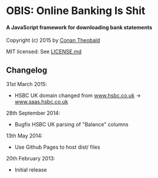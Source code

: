 OBIS: Online Banking Is Shit
==============================

#### A JavaScript framework for downloading bank statements

Copyright (c) 2015 by [Conan Theobald](mailto:me[at]conans[dot]co[dot]uk)

MIT licensed: See [LICENSE.md](LICENSE.md)

## Changelog

31st March 2015:
- HSBC UK domain changed from www.hsbc.co.uk -> www.saas.hsbc.co.uk

28th September 2014:
- Bugfix HSBC UK parsing of "Balance" columns

13th May 2014:
- Use Github Pages to host dist/ files

20th February 2013:
- Initial release
